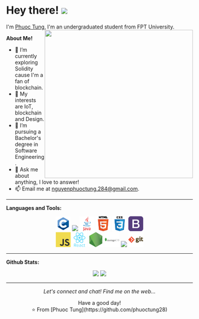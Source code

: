 
<h1> Hey there! <img src="https://raw.githubusercontent.com/verma-anushka/verma-anushka/master/gifs/wave.gif" width="30px"></h1>

I'm [Phuoc Tung](https://github.com/phuoctung28), I'm an undergraduated student from FPT University.
<img align="right" src="https://media.giphy.com/media/ACzsN9dhQuOZ6RYXcM/giphy.gif" width="400" height="400" />

**About Me!**

- 🌱 I’m currently exploring Solidity cause I'm a fan of blockchain.
- 🤔 My interests are IoT, blockchain and Design.
- 💼 I’m pursuing a Bachelor's degree in Software Engineering.
- 💬 Ask me about anything, I love to answer!
- 📫 Email me at [nguyenphuoctung.284@gmail.com](mailto:nguyenphuoctung.284@gmail.com).
---

**Languages and Tools:**

<p align="center">

  <div align="center">
  
  <code><img height="40" src="https://raw.githubusercontent.com/github/explore/80688e429a7d4ef2fca1e82350fe8e3517d3494d/topics/c/c.png"></code> 
    <code><img height="40" src="https://miro.medium.com/max/1400/0*yqbRInqX0ZRUlVS0"></code> 
      <code><img height="40" src="https://raw.githubusercontent.com/devicons/devicon/master/icons/java/java-original-wordmark.svg"></code> 
      <code><img height="40" src="https://raw.githubusercontent.com/github/explore/80688e429a7d4ef2fca1e82350fe8e3517d3494d/topics/html/html.png"></code> 
      <code><img height="40" src="https://raw.githubusercontent.com/github/explore/80688e429a7d4ef2fca1e82350fe8e3517d3494d/topics/css/css.png"></code> 
      <code><img height="40" src="https://raw.githubusercontent.com/github/explore/80688e429a7d4ef2fca1e82350fe8e3517d3494d/topics/bootstrap/bootstrap.png"></code><br/>
      <code><img height="40" src="https://raw.githubusercontent.com/github/explore/80688e429a7d4ef2fca1e82350fe8e3517d3494d/topics/javascript/javascript.png"></code> 
      <code><img height="40" src="https://raw.githubusercontent.com/devicons/devicon/master/icons/react/react-original-wordmark.svg"></code> 
      <code><img height="40" src="https://raw.githubusercontent.com/github/explore/80688e429a7d4ef2fca1e82350fe8e3517d3494d/topics/nodejs/nodejs.png"></code> <code><img height="40" src="https://raw.githubusercontent.com/github/explore/80688e429a7d4ef2fca1e82350fe8e3517d3494d/topics/mongodb/mongodb.png"></code> 
    <code><img height="40" src="https://logowik.com/content/uploads/images/microsoft-sql-server4529.jpg"></code> 
    <code><img height="40" src="https://raw.githubusercontent.com/github/explore/80688e429a7d4ef2fca1e82350fe8e3517d3494d/topics/git/git.png"></code> 
  </div>
  </p>

---

**Github Stats:**

<p align="center">
  
  <img src="https://github-readme-stats.vercel.app/api?username=phuoctung28&hide=stars&show_icons=true&theme=dracula&line_height=28">
  <img src="https://github-readme-stats.vercel.app/api/top-langs/?username=phuoctung28&count_private=true&theme=dracula">
 

</p>

---

<p align="center">
  <i>Let's connect and chat! Find me on the web...</i>
  <p align="center">
    Have a good day!
    <br />
    ⭐️ From [Phuoc Tung](https://github.com/phuoctung28)
    <br />
  </p>
</p>

<div align="right">
  
<!-- [![HitCount](http://hits.dwyl.com/verma-anushka/verma-anushka.svg)](http://hits.dwyl.com/verma-anushka/verma-anushka) ![ViewCount](https://views.whatilearened.today/views/github/verma-anushka/verma-anushka.svg) [![Thanks!](https://img.shields.io/badge/Thanks%20for%20visiting-!-1EAEDB.svg)](https://verma-anushka.github.io/anushkaverma/)
 -->
</div>

